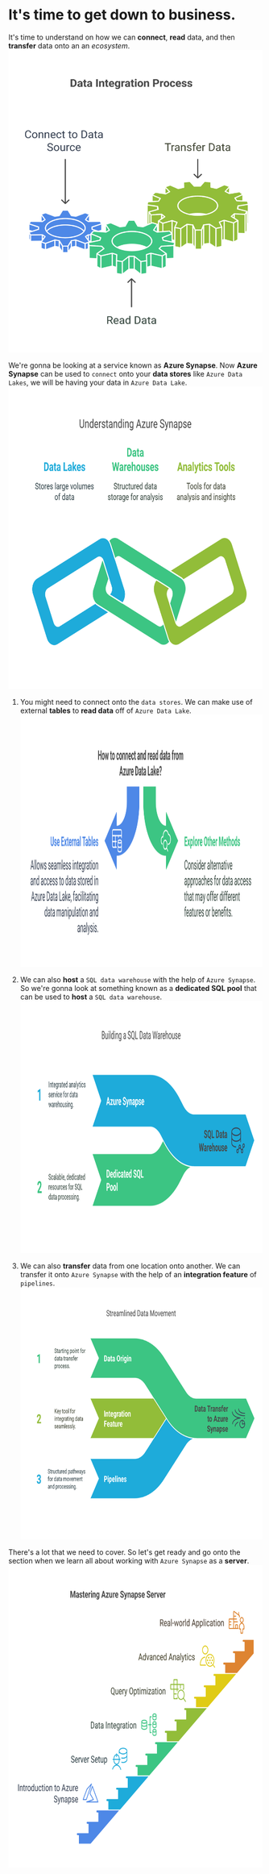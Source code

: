 # It's time to get down to business.

It's time to understand on how we can **connect**, **read** data, and then **transfer** data onto an an *ecosystem*.
<kbd>
  <img src="https://github.com/jetrocuba101/Data_Enggineeringg_Notes/blob/main/1.%20Designing%20and%20Implement%20Data%20Storage%20-%20Azure%20Synspse%20Analytics/Images/0.png" width="900" height="600" />
</kbd>


We're gonna be looking at a service known as **Azure Synapse**. Now **Azure Synapse** can be used to `connect` onto your **data stores** like `Azure Data Lakes`, we will be having your data in `Azure Data Lake`.
<kbd>
  <img src="https://github.com/jetrocuba101/Data_Enggineeringg_Notes/blob/main/1.%20Designing%20and%20Implement%20Data%20Storage%20-%20Azure%20Synspse%20Analytics/Images/1.png" width="900" height="600" />
</kbd>


1. You might need to connect onto the `data stores`. We can make use of external **tables** to **read data** off of `Azure Data Lake`.
      <kbd>
        <img src="https://github.com/jetrocuba101/Data_Enggineeringg_Notes/blob/main/1.%20Designing%20and%20Implement%20Data%20Storage%20-%20Azure%20Synspse%20Analytics/Images/2.png" width="800" height="500" />
      </kbd>
      

2. We can also **host** a `SQL data warehouse` with the help of `Azure Synapse`. So we're gonna look at something known as a **dedicated SQL pool** that can be used to **host** a `SQL data warehouse`.
    <kbd>
      <img src="https://github.com/jetrocuba101/Data_Enggineeringg_Notes/blob/main/1.%20Designing%20and%20Implement%20Data%20Storage%20-%20Azure%20Synspse%20Analytics/Images/3.png" width="800" height="500" />
    </kbd>
    
    
3. We can also **transfer** data from one location onto another. We can transfer it onto `Azure Synapse` with the help of an **integration feature** of `pipelines`.
    <kbd>
      <img src="https://github.com/jetrocuba101/Data_Enggineeringg_Notes/blob/main/1.%20Designing%20and%20Implement%20Data%20Storage%20-%20Azure%20Synspse%20Analytics/Images/4.png" width="900" height="500" />
    </kbd>

    
There's a lot that we need to cover.  So let's get ready and go onto the section when we learn all about working with `Azure Synapse` as a **server**.
<kbd>
  <img src="https://github.com/jetrocuba101/Data_Enggineeringg_Notes/blob/main/1.%20Designing%20and%20Implement%20Data%20Storage%20-%20Azure%20Synspse%20Analytics/Images/5.png" width="900" height="600" />
</kbd>

